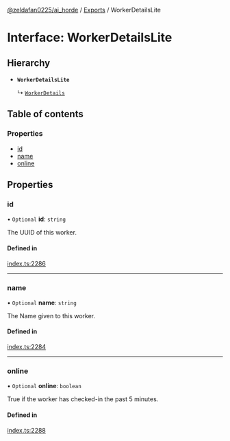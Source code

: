 [@zeldafan0225/ai_horde](../README.md) / [Exports](../modules.md) / WorkerDetailsLite

# Interface: WorkerDetailsLite

## Hierarchy

- **`WorkerDetailsLite`**

  ↳ [`WorkerDetails`](WorkerDetails.md)

## Table of contents

### Properties

- [id](WorkerDetailsLite.md#id)
- [name](WorkerDetailsLite.md#name)
- [online](WorkerDetailsLite.md#online)

## Properties

### id

• `Optional` **id**: `string`

The UUID of this worker.

#### Defined in

[index.ts:2286](https://github.com/ZeldaFan0225/ai_horde/blob/4b01aad/index.ts#L2286)

___

### name

• `Optional` **name**: `string`

The Name given to this worker.

#### Defined in

[index.ts:2284](https://github.com/ZeldaFan0225/ai_horde/blob/4b01aad/index.ts#L2284)

___

### online

• `Optional` **online**: `boolean`

True if the worker has checked-in the past 5 minutes.

#### Defined in

[index.ts:2288](https://github.com/ZeldaFan0225/ai_horde/blob/4b01aad/index.ts#L2288)

